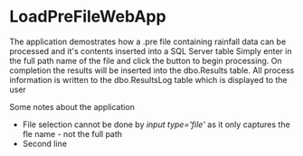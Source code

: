 # LoadPreFileWebApp
The application demostrates how a .pre file containing rainfall data can be processed and it's contents inserted into a SQL Server table
Simply enter in the full path name of the file and click the button to begin processing. On completion the results will be inserted into 
the dbo.Results table. All process information is written to the dbo.ResultsLog table which is displayed to the user

Some notes about the application
<ul>
  <li>File selection cannot be done by <i> input type='file' </i> as it only captures the fle name - not the full path</li>
  <li>Second line </li>
</ul>
